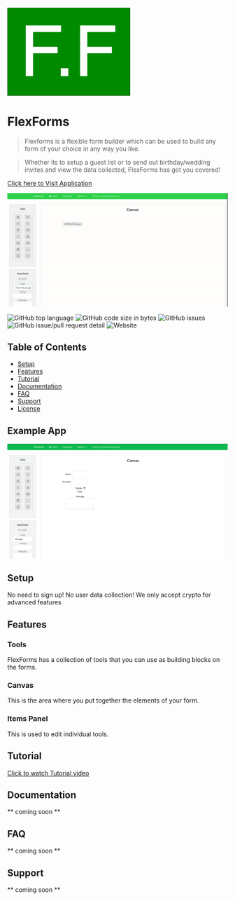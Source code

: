 ![FlexForms](./front-end/public/ff.png)

# FlexForms 

> Flexforms is a flexible form builder which can be used to build any form of your choice in any way you like.

> Whether its to setup a guest list or to send out birthday/wedding invites and view the data collected, FlexForms has got you covered!

<a href="https://paulologeh.github.io/FlexForms/">Click here to Visit Application</a>

![App Taster](./front-end/public/flexforms.gif)

![GitHub top language](https://img.shields.io/github/languages/top/paulologeh/FlexForms)
![GitHub code size in bytes](https://img.shields.io/github/languages/code-size/paulologeh/FlexForms)
![GitHub issues](https://img.shields.io/github/issues/paulologeh/FlexForms)
![GitHub issue/pull request detail](https://img.shields.io/github/issues/detail/state/paulologeh/FlexForms/1)
![Website](https://img.shields.io/website?down_color=red&down_message=offline&up_color=green&up_message=online&url=https%3A%2F%2Fpaulologeh.github.io%2FFlexForms%2F)

## Table of Contents

- [Setup](#setup)
- [Features](#features)
- [Tutorial](#tutorial)
- [Documentation](#documentation)
- [FAQ](#faq)
- [Support](#support)
- [License](#license)

## Example App
![example app](./front-end/public/exampleapp.png)

## Setup
No need to sign up!
No user data collection!
We only accept crypto for advanced features

## Features

### Tools
FlexForms has a collection of tools that you can use as building blocks on the forms.

### Canvas
This is the area where you put together the elements of your form.

### Items Panel
This is used to edit individual tools.

## Tutorial
<a href="https://drive.google.com/file/d/1sGTRyLgMSAZS2wvASxWgZBG9mJWOsGRS/preview">Click to watch Tutorial video</a>
<!-- <p>use camo.github https://gist.github.com/fvcproductions/1bfc2d4aecb01a834b46</p> -->

## Documentation
** coming soon **

## FAQ
** coming soon **

## Support
** coming soon **
